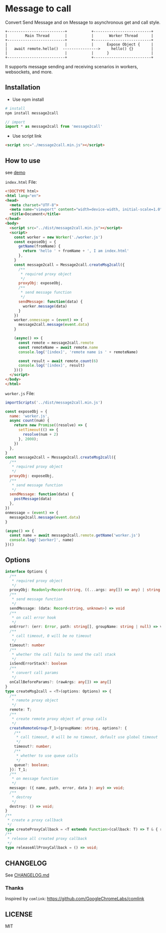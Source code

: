 # Message to call

Convert Send Message and on Message to asynchronous get and call style.


```
+--------------------------+           +--------------------------+
|        Main Thread       |           |       Worker Thread      |
+--------------------------+           +--------------------------+
|                          |           |      Expose Object {     |
|   await remote.hello()  ---------------->     hello() {}        |
|                          |           |      }                   |
+--------------------------+           +--------------------------+  
```

It supports message sending and receiving scenarios in workers, websockets, and more.

## Installation

- Use npm install

```bash
# install
npm install message2call
```

```js
// import
import * as message2call from 'message2call'
```

- Use script link

```html
<script src="./message2call.min.js"></script>
```

## How to use

see [demo](https://lyswhut.github.io/message2call/demo/index.html)

`index.html` File:

```html
<!DOCTYPE html>
<html lang="en">
<head>
  <meta charset="UTF-8">
  <meta name="viewport" content="width=device-width, initial-scale=1.0">
  <title>Document</title>
</head>
<body>
  <script src="../dist/message2call.min.js"></script>
  <script>
    const worker = new Worker('./worker.js')
    const exposeObj = {
      getName(fromName) {
        return 'hello ' + fromName + ', I am index.html'
      },
    }
    const message2call = Message2call.createMsg2call({
      /**
       * required proxy object
       */
      proxyObj: exposeObj,
      /**
       * send message function
       */
      sendMessage: function(data) {
        worker.message(data)
      }
    })
    worker.onmessage = (event) => {
      message2call.message(event.data)
    }

    (async() => {
      const remote = message2call.remote
      const remoteName = await remote.name
      console.log('[index]', 'remote name is ' + remoteName)

      const result = await remote.count(6)
      console.log('[index]', result)
    })()
  </script>
</body>
</html>
```

`worker.js` File:

```js
importScripts('../dist/message2call.min.js')

const exposeObj = {
  name: 'worker.js',
  async count(num) {
    return new Promise((resolve) => {
      setTimeout(() => {
        resolve(num + 2)
      }, 2000);
    })
  },
}
const message2call = Message2call.createMsg2call({
  /**
   * required proxy object
   */
  proxyObj: exposeObj,
  /**
   * send message function
   */
  sendMessage: function(data) {
    postMessage(data)
  },
})
onmessage = (event) => {
  message2call.message(event.data)
}

(async() => {
  const name = await message2call.remote.getName('worker.js')
  console.log('[worker]', name)
})()
```

## Options

```ts
interface Options {
  /**
   * required proxy object
   */
  proxyObj: Readonly<Record<string, ((...args: any[]) => any) | string | number | object>>
  /**
   * send message function
   */
  sendMessage: (data: Record<string, unknown>) => void
  /**
   * on call error hook
   */
  onError?: (err: Error, path: string[], groupName: string | null) => viod
  /**
   * call timeout, 0 will be no timeout
   */
  timeout?: number
  /**
   * whether the call fails to send the call stack
   */
  isSendErrorStack?: boolean
  /**
   * convert call params
   */
  onCallBeforeParams?: (rawArgs: any[]) => any[]
}
type createMsg2call = <T>(options: Options) => {
  /**
   * remote proxy object
   */
  remote: T;
  /**
   * create remote proxy object of group calls
   */
  createRemoteGroup<T_1>(groupName: string, options?: {
    /**
     * call timeout, 0 will be no timeout, default use global timeout
     */
    timeout?: number;
    /**
     * whether to use queue calls
     */
    queue?: boolean;
  }): T_1;
  /**
   * on message function
   */
  message: ({ name, path, error, data }: any) => void;
  /**
   * destroy
   */
  destroy: () => void;
}
/**
 * create a proxy callback
 */
type createProxyCallback = <T extends Function>(callback: T) => T & { releaseProxy: () => void };
/**
 * release all created proxy callback
 */
type releaseAllProxyCallback = () => void;
```

## CHANGELOG

See [CHANGELOG.md](https://github.com/lyswhut/message2call/blob/master/CHANGELOG.md)

### Thanks

Inspired by `comlink`: <https://github.com/GoogleChromeLabs/comlink>

## LICENSE

MIT
